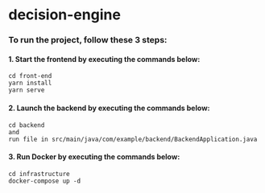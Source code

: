 # decision-engine

### To run the project, follow these 3 steps:

#### 1. Start the frontend by executing the commands below:
 ```$bash
 cd front-end
 yarn install
 yarn serve
 ```

#### 2. Launch the backend by executing the commands below:
 ```$bash
 cd backend
 and
 run file in src/main/java/com/example/backend/BackendApplication.java
 ```

#### 3. Run Docker by executing the commands below:
 ```$bash
 cd infrastructure
 docker-compose up -d
 ```